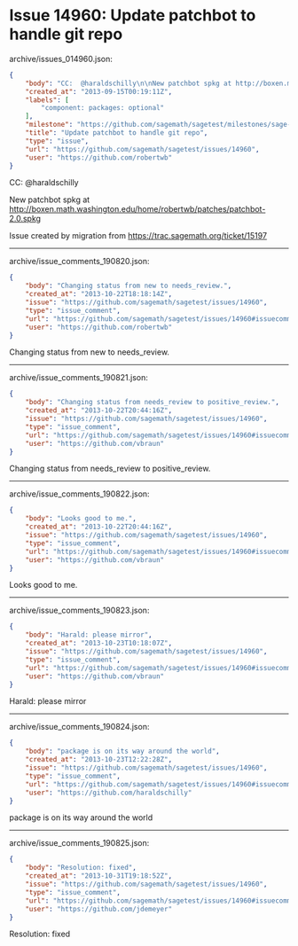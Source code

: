 # Issue 14960: Update patchbot to handle git repo

archive/issues_014960.json:
```json
{
    "body": "CC:  @haraldschilly\n\nNew patchbot spkg at http://boxen.math.washington.edu/home/robertwb/patches/patchbot-2.0.spkg\n\nIssue created by migration from https://trac.sagemath.org/ticket/15197\n\n",
    "created_at": "2013-09-15T00:19:11Z",
    "labels": [
        "component: packages: optional"
    ],
    "milestone": "https://github.com/sagemath/sagetest/milestones/sage-5.13",
    "title": "Update patchbot to handle git repo",
    "type": "issue",
    "url": "https://github.com/sagemath/sagetest/issues/14960",
    "user": "https://github.com/robertwb"
}
```
CC:  @haraldschilly

New patchbot spkg at http://boxen.math.washington.edu/home/robertwb/patches/patchbot-2.0.spkg

Issue created by migration from https://trac.sagemath.org/ticket/15197





---

archive/issue_comments_190820.json:
```json
{
    "body": "Changing status from new to needs_review.",
    "created_at": "2013-10-22T18:18:14Z",
    "issue": "https://github.com/sagemath/sagetest/issues/14960",
    "type": "issue_comment",
    "url": "https://github.com/sagemath/sagetest/issues/14960#issuecomment-190820",
    "user": "https://github.com/robertwb"
}
```

Changing status from new to needs_review.



---

archive/issue_comments_190821.json:
```json
{
    "body": "Changing status from needs_review to positive_review.",
    "created_at": "2013-10-22T20:44:16Z",
    "issue": "https://github.com/sagemath/sagetest/issues/14960",
    "type": "issue_comment",
    "url": "https://github.com/sagemath/sagetest/issues/14960#issuecomment-190821",
    "user": "https://github.com/vbraun"
}
```

Changing status from needs_review to positive_review.



---

archive/issue_comments_190822.json:
```json
{
    "body": "Looks good to me.",
    "created_at": "2013-10-22T20:44:16Z",
    "issue": "https://github.com/sagemath/sagetest/issues/14960",
    "type": "issue_comment",
    "url": "https://github.com/sagemath/sagetest/issues/14960#issuecomment-190822",
    "user": "https://github.com/vbraun"
}
```

Looks good to me.



---

archive/issue_comments_190823.json:
```json
{
    "body": "Harald: please mirror",
    "created_at": "2013-10-23T10:18:07Z",
    "issue": "https://github.com/sagemath/sagetest/issues/14960",
    "type": "issue_comment",
    "url": "https://github.com/sagemath/sagetest/issues/14960#issuecomment-190823",
    "user": "https://github.com/vbraun"
}
```

Harald: please mirror



---

archive/issue_comments_190824.json:
```json
{
    "body": "package is on its way around the world",
    "created_at": "2013-10-23T12:22:28Z",
    "issue": "https://github.com/sagemath/sagetest/issues/14960",
    "type": "issue_comment",
    "url": "https://github.com/sagemath/sagetest/issues/14960#issuecomment-190824",
    "user": "https://github.com/haraldschilly"
}
```

package is on its way around the world



---

archive/issue_comments_190825.json:
```json
{
    "body": "Resolution: fixed",
    "created_at": "2013-10-31T19:18:52Z",
    "issue": "https://github.com/sagemath/sagetest/issues/14960",
    "type": "issue_comment",
    "url": "https://github.com/sagemath/sagetest/issues/14960#issuecomment-190825",
    "user": "https://github.com/jdemeyer"
}
```

Resolution: fixed
